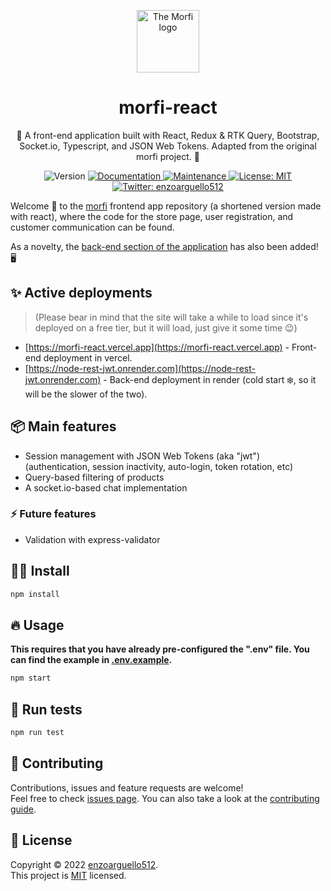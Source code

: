 <p align="center">
  <a href="https://morfi-react.vercel.app">
    <img src="https://i.imgur.com/cDNjn1M.png" alt="The Morfi logo" height="100">
  </a>
  <h1 align="center">morfi-react</h1>
  <p align="center">🚀 A front-end application built with React, Redux & RTK Query, Bootstrap, Socket.io, Typescript, and JSON Web Tokens. Adapted from the original morfi project. 🍔<p>
  <p align="center">
    <img alt="Version" src="https://img.shields.io/badge/version-0.1.5-blue.svg?cacheSeconds=2592000" />
    <a href="https://github.com/enzoarguello512/api-rest-ecommerce#readme" target="_blank">
      <img alt="Documentation" src="https://img.shields.io/badge/documentation-yes-brightgreen.svg" />
    </a>
    <a href="https://github.com/enzoarguello512/api-rest-ecommerce/graphs/commit-activity" target="_blank">
      <img alt="Maintenance" src="https://img.shields.io/badge/Maintained%3F-yes-green.svg" />
    </a>
    <a href="https://github.com/enzoarguello512/api-rest-ecommerce/blob/master/LICENSE" target="_blank">
      <img alt="License: MIT" src="https://img.shields.io/github/license/enzoarguello512/morfi-react" />
    </a>
    <a href="https://twitter.com/enzoarguello512" target="_blank">
      <img alt="Twitter: enzoarguello512" src="https://img.shields.io/twitter/follow/enzoarguello512.svg?style=social" />
    </a>
  </p>
</p>

Welcome 👋 to the [morfi](https://github.com/enzoarguello512/morfi) frontend app repository (a shortened version made with react), where the code for the store page, user registration, and customer communication can be found.

As a novelty, the [back-end section of the application](https://github.com/enzoarguello512/node-rest-jwt) has also been added! 🖥

## ✨ Active deployments

> (Please bear in mind that the site will take a while to load since it's deployed on a free tier, but it will load, just give it some time 😉)

- [https://morfi-react.vercel.app](https://morfi-react.vercel.app) - Front-end deployment in vercel.
- [https://node-rest-jwt.onrender.com](https://node-rest-jwt.onrender.com) - Back-end deployment in render (cold start ❄️, so it will be the slower of the two).

## 📦 Main features

- Session management with JSON Web Tokens (aka "jwt") (authentication, session inactivity, auto-login, token rotation, etc)
- Query-based filtering of products
- A socket.io-based chat implementation

### ⚡ Future features

- Validation with express-validator

## 👨‍💻 Install

```sh
npm install
```

## 🔥 Usage

**This requires that you have already pre-configured the ".env" file. You can find the example in [.env.example](https://github.com/enzoarguello512/node-rest-jwt/blob/develop/.env.example).**

```sh
npm start
```

## 🧪 Run tests

```sh
npm run test
```

## 🤝 Contributing

Contributions, issues and feature requests are welcome!<br />Feel free to check [issues page](https://github.com/enzoarguello512/api-rest-ecommerce/issues). You can also take a look at the [contributing guide](https://github.com/enzoarguello512/api-rest-ecommerce/blob/master/CONTRIBUTING.md).

## 📝 License

Copyright © 2022 [enzoarguello512](https://github.com/enzoarguello512).<br />
This project is [MIT](https://github.com/enzoarguello512/api-rest-ecommerce/blob/master/LICENSE) licensed.
